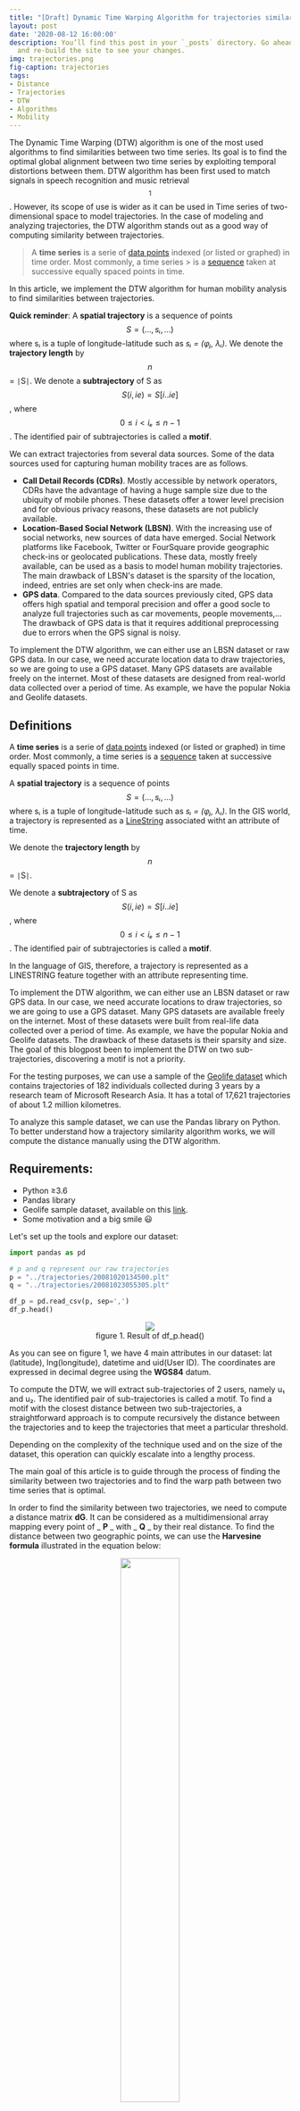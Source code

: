 ```yaml
---
title: "[Draft] Dynamic Time Warping Algorithm for trajectories similarity"
layout: post
date: '2020-08-12 16:00:00'
description: You’ll find this post in your `_posts` directory. Go ahead and edit it
  and re-build the site to see your changes.
img: trajectories.png
fig-caption: trajectories
tags:
- Distance
- Trajectories
- DTW
- Algorithms
- Mobility
---
```


The Dynamic Time Warping (DTW) algorithm is one of the most used algorithms to find similarities between two time series. Its goal is to find the optimal global alignment between two time series by exploiting temporal distortions between them. DTW algorithm has been first used to match signals in speech recognition and music retrieval$$^1$$. 
However, its scope of use is wider as it can be used in Time series of two-dimensional space to model trajectories. In the case of modeling and analyzing trajectories, the DTW algorithm stands out as a good way of computing similarity between trajectories.

> A **time series** is a serie of [data points](https://en.wikipedia.org/wiki/Data_point) indexed (or listed or graphed) in time order. Most commonly, a time series > is a [sequence](https://en.wikipedia.org/wiki/Sequence) taken at successive equally spaced points in time.

In this article, we implement the DTW algorithm for human mobility analysis to find similarities between trajectories. 

**Quick reminder**: A **spatial trajectory** is a sequence of points $$ S = (…, sᵢ, …) $$ where sᵢ is a tuple of longitude-latitude such as _sᵢ = (φⱼ, λᵢ)_. We denote the **trajectory length** by $$n$$ = <code>&#124;</code>S<code>&#124;</code>. We denote a **subtrajectory** of S as $$S(i, ie) = S[i..ie]$$, where $$0 ≤ i < iₑ ≤ n - 1$$. The identified pair of subtrajectories is called a **motif**.

We can extract trajectories from several data sources. Some of the data sources used for capturing human mobility traces are as follows.

- **Call Detail Records (CDRs)**. Mostly accessible by network operators, CDRs have the advantage of having a huge sample size due to the ubiquity of mobile phones. These datasets offer a tower level precision and for obvious privacy reasons, these datasets are not publicly available.
- **Location-Based Social Network (LBSN)**. With the increasing use of social networks, new sources of data have emerged. Social Network platforms like Facebook, Twitter or FourSquare provide geographic check-ins or geolocated publications. These data, mostly freely available, can be used as a basis to model human mobility trajectories. The main drawback of LBSN&#39;s dataset is the sparsity of the location, indeed, entries are set only when check-ins are made.
- **GPS data**. Compared to the data sources previously cited, GPS data offers high spatial and temporal precision and offer a good socle to analyze full trajectories such as car movements, people movements,… The drawback of GPS data is that it requires additional preprocessing due to errors when the GPS signal is noisy.

To implement the DTW algorithm, we can either use an LBSN dataset or raw GPS data. In our case, we need accurate location data to draw trajectories, so we are going to use a GPS dataset. Many GPS datasets are available freely on the internet. Most of these datasets are designed from real-world data collected over a period of time. As example, we have the popular Nokia and Geolife datasets. 

## Definitions
A **time series** is a serie of [data points](https://en.wikipedia.org/wiki/Data_point) indexed (or listed or graphed) in time order. Most commonly, a time series is a [sequence](https://en.wikipedia.org/wiki/Sequence) taken at successive equally spaced points in time.

A **spatial trajectory** is a sequence of points $$ S = (…, sᵢ, …) $$ where sᵢ is a tuple of longitude-latitude such as _sᵢ = (φⱼ, λᵢ)_. In the GIS world, a trajectory is represented as a [LineString](https://en.wikipedia.org/wiki/Polygonal_chain) associated witht an attribute of time.

We denote the **trajectory length** by $$n$$ = <code>&#124;</code>S<code>&#124;</code>.

We denote a **subtrajectory** of S as $$S(i, ie) = S[i..ie]$$, where $$0 ≤ i < iₑ ≤ n - 1$$. The identified pair of subtrajectories is called a **motif**.

In the language of GIS, therefore, a trajectory is represented as a LINESTRING feature together with an attribute representing time.

To implement the DTW algorithm, we can either use an LBSN dataset or raw GPS data. In our case, we need accurate locations to draw trajectories, so we are going to use a GPS dataset. Many GPS datasets are available freely on the internet. Most of these datasets were built from real-life data collected over a period of time. As example, we have the popular Nokia and Geolife datasets. The drawback of these datasets is their sparsity and size. The goal of this blogpost been to implement the DTW on two sub-trajectories, discovering a motif is not a priority.

For the testing purposes, we can use a sample of the [Geolife dataset](https://www.microsoft.com/en-us/download/details.aspx?id=52367) which contains trajectories of 182 individuals collected during 3 years by a research team of Microsoft Research Asia. It has a total of 17,621 trajectories of about 1.2 million kilometres.

To analyze this sample dataset, we can use the Pandas library on Python. To better understand how a trajectory similarity algorithm works, we will compute the distance manually using the DTW algorithm.

## Requirements:

- Python ≥3.6
- Pandas library
- Geolife sample dataset, available on this [link](https://github.com/scikit-mobility/tutorials/raw/master/AMLD%202020/data/geolife_sample.txt.gz).
- Some motivation and a big smile 😃

Let&#39;s set up the tools and explore our dataset:

```python
import pandas as pd

# p and q represent our raw trajectories
p = "../trajectories/20081020134500.plt"
q = "../trajectories/20081023055305.plt"

df_p = pd.read_csv(p, sep=',')
df_p.head()

```
<div align="center">
	<figure>
  <img src="/assets/img/df.png">
  <figcaption>figure 1. Result of  df_p.head()</figcaption>
</figure>
</div>


As you can see on figure 1, we have 4 main attributes in our dataset: lat (latitude), lng(longitude), datetime and uid(User ID). The coordinates are expressed in decimal degree using the **WGS84** datum.

To compute the DTW, we will extract sub-trajectories of 2 users, namely u₁ and u₂. The identified pair of sub-trajectories is called a motif. To find a motif with the closest distance between two sub-trajectories, a straightforward approach is to compute recursively the distance between the trajectories and to keep the trajectories that meet a particular threshold.

Depending on the complexity of the technique used and on the size of the dataset, this operation can quickly escalate into a lengthy process.

The main goal of this article is to guide through the process of finding the similarity between two trajectories and to find the warp path between two time series that is optimal.

In order to find the similarity between two trajectories, we need to compute a distance matrix  **dG**. It can be considered as a multidimensional array mapping every point of _ **P** _ with _ **Q** _ by their real distance. To find the distance between two geographic points, we can use the **Harvesine formula** illustrated in the equation below:


<div align="center">
	<figure>
  <img src="/assets/img/haversine.png" width="50%">
  <figcaption>Equation 1. Haversine Formula used to calculate the great-circle distance between two points 1 and 2</figcaption>
</figure>
</div>


where _ **λ₁** _,_ **ϕ₁** _ and _ **λ₂** _,_ **ϕ₂** _ are the geographical longitude and latitude in radians of the two points 1 and 2, **Δλ**, **Δϕ** be their absolute differences$$^2$$.

To compute the distance between u1 and u2 using DTW, we can define a function distance that computes the ground distance between two points. Then by using the principle of dynamic programming, we can go through the matrix recursively until we get the final score which will represent the DTW between our two trajectories.

The equation to compute the DTW P and Q (respectively u1 and u2) is the following:

<div align="center">
	<figure>
  <img src="/assets/img/dtw.png" width="50%">
  <figcaption></figcaption>
</figure>
</div>

Let's implement the algorithm in Python. We will structure our code by using classes.

First, we have to create a class that we are going to use. The first class should define a point, represented by longitude, latitude and a timestamp.
```python
class Point:
	def __init__(self, latitude, longitude):
		self.latitude = latitude
		self.longitude = longitude

def __str__(self):
	return "Point("+self.latitude+", "+self.longitude+")"
```

Then, we can declare a class representing trajectories:
```python
class Trajectory:
    def __init__(self, points = []):
        self.points = points
```

We will create a function that takes a point as input and returns the ground distance between the initial point (defined by self) and the point added as parameter.

```python
def get_distance(self, point2:Point):
	delta_lambda = math.radians(point2.latitude - self.latitude)
	delta_phi = math.radians(point2.longitude - self.longitude)
	a = math.sin(delta_lambda / 2) * math.sin(delta_lambda / 2) + math.cos(math.radians(self.latitude)) \
	* math.cos(math.radians(point2.latitude)) * math.sin(delta_phi / 2) * math.sin(delta_phi / 2)
	c = 2 * math.atan2(math.sqrt(a), math.sqrt(1 - a))
	distance = cls.R * c
	return distance
```

Now, we have all the prerequisites to implement the code and find the distance between two trajectories. With our minimalist code, we can represent a trajectory as a list of **Point[]**. We can represent the ground distance between trajectories in a matrix.



## Time complexity

For two trajectories N and M, the time complexity of the DTW algorithm can be presented as *O(N M)*. Assuming that N\&gt;M, the time complexity is determined by the highest time spent to run the computation, so in this case, time complexity of the algorithm will be *O(N²)*.

DTW algorithm is known to have a quadratic time complexity that limits its use to only small time series data sets$$^3$$.

To optimize the computational time required by the DTW algorithm, some techniques have been developed such as **PruneDTW**, **SparseDTW**, **FastDTW** and the **MultiscaledDTW**. These techniques are not covered in this article. 

## Drawbacks of DTW

DTW performs well for finding similarity between two trajectories if they are similar in most parts, but the main drawback of this algorithm is that DTW is sensitive to noise i.e. it gives non-meaningful results when it comes to comparing two trajectories containing significant dissimilar portions.

## Comparison with other similarities measures

By matching each point of a trajectory to another, DTW algorithm gives good results with uniformly sampled trajectories. Meanwhile, with non-uniformly sampled trajectories, DTW adds up all distances between matched pairs$$^3$$.

Algorithms available for finding similarities between trajectories can be sorted by applying a trade-off between efficiency and effectiveness. Among the most efficient method in terms of performance, the Euclidean Distance ranks amongst the best. In fact, Euclidean Distance between two time series is simply the sum of the squared distances from _n_th point to the other. For comparing trajectories, Euclidean distance shows a great performance in terms of computational time, but its
main disadvantage for time series data is that its results are very unintuitive.

<!-- Even though DTW gives a good balance between precision and computational time, so 

Figure #fig\_numb shows the results of DTW and DFD given 3 trajectories. S\_a, S\_b (uniformly sampled) and S

-->

## References

1. Lijffijt, J., Papapetrou, P., Hollmén, J., & Athitsos, V. (2010, June). Benchmarking dynamic time warping for music retrieval. In Proceedings of the 3rd international conference on pervasive technologies related to assistive environments (pp. 1-7).
2. [https://en.wikipedia.org/wiki/Haversine\_formula](https://en.wikipedia.org/wiki/Haversine_formula)
3. Salvador, S., &amp; Chan, P. (2007). Toward accurate dynamic time warping in linear time and space. _Intelligent Data Analysis_, _11_(5), 561–580.
